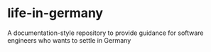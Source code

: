 # life-in-germany
A documentation-style repository to provide guidance for software engineers who wants to settle in Germany
